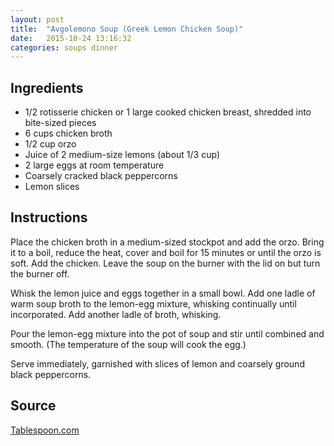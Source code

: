 ```yaml
---
layout: post
title:  "Avgolemono Soup (Greek Lemon Chicken Soup)"
date:   2015-10-24 13:16:32
categories: soups dinner
---
```


Ingredients
-----------
- 1/2 rotisserie chicken or 1 large cooked chicken breast, shredded into bite-sized pieces  
- 6 cups chicken broth  
- 1/2 cup orzo  
- Juice of 2 medium-size lemons (about 1/3 cup)  
- 2 large eggs at room temperature  
- Coarsely cracked black peppercorns  
- Lemon slices  

Instructions
------------

Place the chicken broth in a medium-sized stockpot and add the orzo. Bring it
to a boil, reduce the heat, cover and boil for 15 minutes or until the orzo is
soft. Add the chicken. Leave the soup on the burner with the lid on but turn
the burner off.

Whisk the lemon juice and eggs together in a small bowl. Add one ladle of warm
soup broth to the lemon-egg mixture, whisking continually until incorporated.
Add another ladle of broth, whisking.

Pour the lemon-egg mixture into the pot of soup and stir until combined and
smooth. (The temperature of the soup will cook the egg.)

Serve immediately, garnished with slices of lemon and coarsely ground black
peppercorns.

Source
------
[Tablespoon.com](http://www.tablespoon.com/recipes/easy-avgolemono-soup-greek-lemon-soup/bc9f4b96-5c28-49b6-91cf-9fb0009ee870/?utm_source=pinterest&utm_medium=social&utm_content=fave+dinners&utm_campaign=greek+lemon+soup&crlt.pid=camp.seI0g4WPdX0A)

